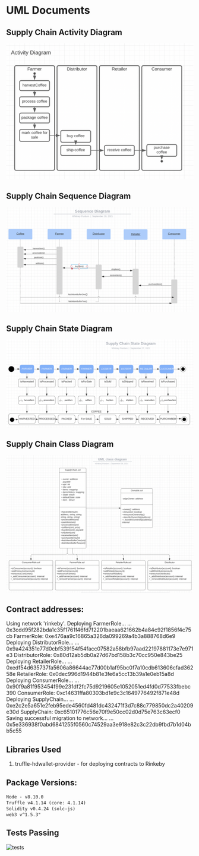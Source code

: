 # UML Documents
## Supply Chain Activity Diagram
![activity diagram](./images/ActivityDiagram.png)

## Supply Chain Sequence Diagram
![sequence diagram](./images/SequenceDiagram.png)

## Supply Chain State Diagram
![state diagram](./images/SupplyChainStateDiagram.png)

## Supply Chain Class Diagram
![state diagram](./images/CLASSUML.png)


## Contract addresses:
Using network 'rinkeby'.
  Deploying FarmerRole...
  ... 0x3cdd95f282bda1c35f1761f46fd7f2201baeaa621662b4a84c92f1856f4c75cb
  FarmerRole: 0xe476aa9c16865a326da099269a4b3a888768d6e9
  Deploying DistributorRole...
  ... 0x9a424351e77d0cbf539154f54facc07582a58bfb97aad22197881173e7e971e3
  DistributorRole: 0x80d12ab5db0a27d67bd158b3c70cc950e843be25
  Deploying RetailerRole...
  ... 0xedf54d635737fa5606a86644ac77d00b1af95bc0f7a10cdb613606cfad36258e
  RetailerRole: 0x0dec996d1944b81e3fe6a5cc13b39a1e0eb15a8d
  Deploying ConsumerRole...
  ... 0x90f9a81f953454f99e231df2fc75d9219605e1052051ed4fd0d77533fbebc390
  ConsumerRole: 0xc14631ffa80303bd1e9c3c1649776492f871e48d
  Deploying SupplyChain...
  ... 0xe2c2e5a651e2feb95ede4560fd481dc432471f3d7c88c779850dc2a40209e30d
  SupplyChain: 0xc65101776c56e70f9e50cc02d0d75e763c63ecf0
Saving successful migration to network...
  ... 0x5e336938f0abd6841255f0560c74529aa3e918e82c3c22db9fbd7b1d04bb5c55

  ## Libraries Used
  1. truffle-hdwallet-provider - for deploying contracts to Rinkeby 
  
  ## Package Versions:
  	Node - v8.10.0
  	Truffle v4.1.14 (core: 4.1.14)
	Solidity v0.4.24 (solc-js)
	web3 v^1.5.3"

## Tests Passing
![tests]("./images/TestsPassing.png")